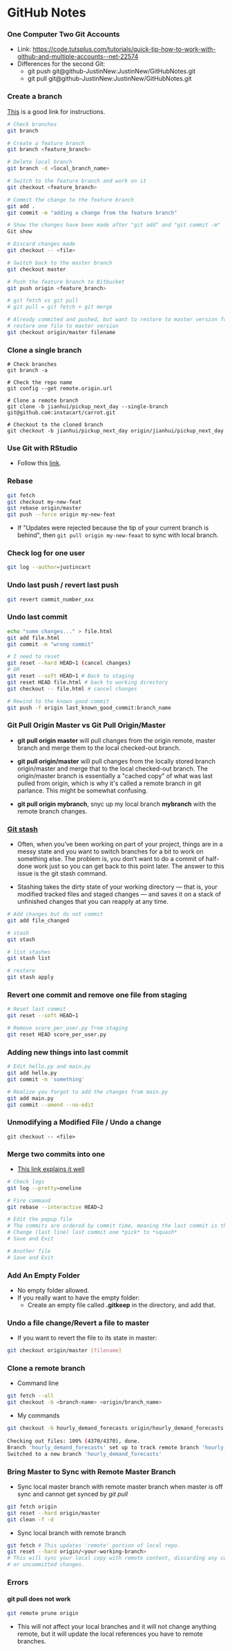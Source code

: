 GitHub Notes
==========

### One Computer Two Git Accounts
  - Link: https://code.tutsplus.com/tutorials/quick-tip-how-to-work-with-github-and-multiple-accounts--net-22574
  - Differences for the second Git:
    - git push git@github-JustinNew:JustinNew/GitHubNotes.git
    - git pull git@github-JustinNew:JustinNew/GitHubNotes.git

### Create a branch 

[This](https://confluence.atlassian.com/bitbucket/branching-a-repository-223217999.html) is a good link for instructions.

```sh
# Check branches
git branch

# Create a feature branch
git branch <feature_branch>

# Delete local branch
git branch -d <local_branch_name>

# Switch to the feature branch and work on it
git checkout <feature_branch>

# Commit the change to the feature branch
git add . 
git commit -m "adding a change from the feature branch"

# Show the changes have been made after "git add" and "git commit -m"  
Git show

# Discard changes made
git checkout -- <file>

# Switch back to the master branch
git checkout master

# Push the feature branch to Bitbucket
git push origin <feature_branch>

# git fetch vs git pull
# git pull = git fetch + git merge

# Already commited and pushed, but want to restore to master version for one file
# restore one file to master version
git checkout origin/master filename
```

### Clone a single branch

```
# Check branches
git branch -a

# Check the repo name
git config --get remote.origin.url

# Clone a remote branch
git clone -b jianhui/pickup_next_day --single-branch git@github.com:instacart/carrot.git

# Checkout to the cloned branch
git checkout -b jianhui/pickup_next_day origin/jianhui/pickup_next_day
```

### Use Git with RStudio

  - Follow this [link](https://jennybc.github.io/2014-05-12-ubc/ubc-r/session03_git.html).

### Rebase 

```sh
git fetch
git checkout my-new-feat
git rebase origin/master
git push --force origin my-new-feat
```

  - If "Updates were rejected because the tip of your current branch is behind", then `git pull origin my-new-feaat` to sync with local branch.

### Check log for one user
```sh
git log --author=justincart
```

### Undo last push / revert last push
```sh
git revert commit_number_xxx
```


### Undo last commit
```sh
echo "some changes..." > file.html
git add file.html
git commit -m "wrong commit"

# I need to reset
git reset --hard HEAD~1 (cancel changes)
# OR
git reset --soft HEAD~1 # Back to staging
git reset HEAD file.html # back to working directory
git checkout -- file.html # cancel changes

# Rewind to the known good commit
git push -f origin last_known_good_commit:branch_name
```

### Git Pull Origin Master vs Git Pull Origin/Master

  - **git pull origin master** will pull changes from the origin remote, master branch and merge them to the local checked-out branch.

  - **git pull origin/master** will pull changes from the locally stored branch origin/master and merge that to the local checked-out branch. The origin/master branch is essentially a "cached copy" of what was last pulled from origin, which is why it's called a remote branch in git parlance. This might be somewhat confusing.

  - **git pull origin mybranch**, snyc up my local branch **mybranch** with the remote branch changes.

### [Git stash](https://git-scm.com/book/en/v1/Git-Tools-Stashing)

  - Often, when you’ve been working on part of your project, things are in a messy state and you want to switch branches for a bit to work on something else. The problem is, you don’t want to do a commit of half-done work just so you can get back to this point later. The answer to this issue is the git stash command.

  - Stashing takes the dirty state of your working directory — that is, your modified tracked files and staged changes — and saves it on a stack of unfinished changes that you can reapply at any time.

```sh
# Add changes but do not commit
git add file_changed

# stash
git stash

# list stashes
git stash list

# restore
git stash apply
```

### Revert one commit and remove one file from staging

```sh
# Reset last commit
git reset --soft HEAD~1

# Remove score_per_user.py from staging
git reset HEAD score_per_user.py
```

### Adding new things into last commit
```sh
# Edit hello.py and main.py 
git add hello.py 
git commit -m 'something'

# Realize you forgot to add the changes from main.py 
git add main.py
git commit --amend --no-edit
```

### Unmodifying a Modified File / Undo a change
```
git checkout -- <file>
```

### Merge two commits into one

  - [This link explains it well](https://stackoverflow.com/questions/2563632/how-can-i-merge-two-commits-into-one-if-i-already-started-rebase)
```sh
# Check logs
git log --pretty=oneline

# Fire command 
git rebase --interactive HEAD~2

# Edit the popup file
# The commits are ordered by commit time, meaning the last commit is the last line.
# Change (last line) last commit one *pick* to *squash*
# Save and Exit

# Another file
# Save and Exit
```

### Add An Empty Folder

  - No empty folder allowed.
  - If you really want to have the empty folder:
    - Create an empty file called **.gitkeep** in the directory, and add that.

### Undo a file change/Revert a file to master
  
  - If you want to revert the file to its state in master:
```sh
git checkout origin/master [filename]
```

### Clone a remote branch

  - Command line

```sh
git fetch --all 
git checkout -b <branch-name> <origin/branch_name>
```

  - My commands

```sh
git checkout -b hourly_demand_forecasts origin/hourly_demand_forecasts
    
Checking out files: 100% (4370/4370), done.
Branch 'hourly_demand_forecasts' set up to track remote branch 'hourly_demand_forecasts' from 'origin'.
Switched to a new branch 'hourly_demand_forecasts'
```

### Bring Master to Sync with Remote Master Branch
  - Sync local master branch with remote master branch when master is off sync and cannot get synced by *git pull*
```sh
git fetch origin
git reset --hard origin/master
git clean -f -d
```

 - Sync local branch with remote branch
```sh
git fetch # This updates 'remote' portion of local repo. 
git reset --hard origin/<your-working-branch>
# This will sync your local copy with remote content, discarding any committed
# or uncommitted changes.
```

### Errors

#### git pull does not work

```sh
git remote prune origin
```
  - This will not affect your local branches and it will not change anything remote, but it will update the local references you have to remote branches.
